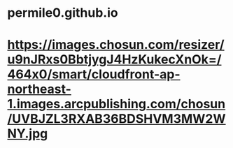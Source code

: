 # permile0.github.io
# https://images.chosun.com/resizer/u9nJRxs0BbtjygJ4HzKukecXnOk=/464x0/smart/cloudfront-ap-northeast-1.images.arcpublishing.com/chosun/UVBJZL3RXAB36BDSHVM3MW2WNY.jpg
